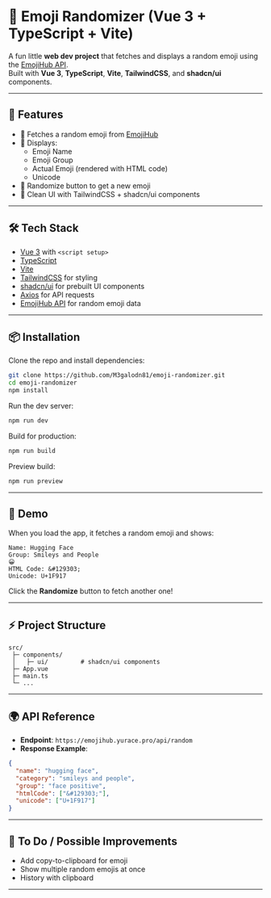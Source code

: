 # 🎲 Emoji Randomizer (Vue 3 + TypeScript + Vite)

A fun little **web dev project** that fetches and displays a random emoji using the [EmojiHub API](https://github.com/cheatsnake/emojihub).  
Built with **Vue 3**, **TypeScript**, **Vite**, **TailwindCSS**, and **shadcn/ui** components.  

---

## 🚀 Features
- 🎉 Fetches a random emoji from [EmojiHub](https://emojihub.yurace.pro/api/random)
- 📝 Displays:
  - Emoji Name
  - Emoji Group
  - Actual Emoji (rendered with HTML code)
  - Unicode
- 🔄 Randomize button to get a new emoji
- 🎨 Clean UI with TailwindCSS + shadcn/ui components

---

## 🛠️ Tech Stack
- [Vue 3](https://vuejs.org/) with `<script setup>`
- [TypeScript](https://www.typescriptlang.org/)
- [Vite](https://vitejs.dev/)
- [TailwindCSS](https://tailwindcss.com/) for styling
- [shadcn/ui](https://ui.shadcn.com/) for prebuilt UI components
- [Axios](https://axios-http.com/) for API requests
- [EmojiHub API](https://github.com/cheatsnake/emojihub) for random emoji data

---

## 📦 Installation

Clone the repo and install dependencies:

```bash
git clone https://github.com/M3galodn81/emoji-randomizer.git
cd emoji-randomizer
npm install
````

Run the dev server:

```bash
npm run dev
```

Build for production:

```bash
npm run build
```

Preview build:

```bash
npm run preview
```

---

## 📸 Demo

When you load the app, it fetches a random emoji and shows:

```
Name: Hugging Face
Group: Smileys and People
😀
HTML Code: &#129303;
Unicode: U+1F917
```

Click the **Randomize** button to fetch another one!

---

## ⚡ Project Structure

```
src/
 ├─ components/
 │   ├─ ui/         # shadcn/ui components
 ├─ App.vue
 ├─ main.ts
 └─ ...
```

---

## 🌍 API Reference

* **Endpoint**: `https://emojihub.yurace.pro/api/random`
* **Response Example**:

```json
{
  "name": "hugging face",
  "category": "smileys and people",
  "group": "face positive",
  "htmlCode": ["&#129303;"],
  "unicode": ["U+1F917"]
}
```

---

## 📌 To Do / Possible Improvements

* Add copy-to-clipboard for emoji
* Show multiple random emojis at once
* History with clipboard 
---

